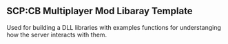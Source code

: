 ## SCP:CB Multiplayer Mod Libaray Template

Used for building a DLL libraries with examples functions for understanging how the server interacts with them.